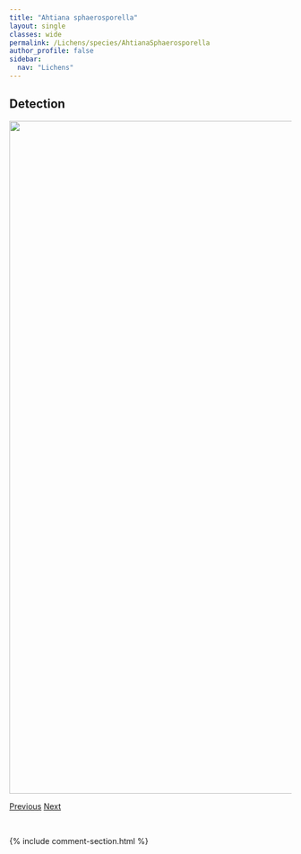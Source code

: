```yaml
---
title: "Ahtiana sphaerosporella"
layout: single
classes: wide
permalink: /Lichens/species/AhtianaSphaerosporella
author_profile: false
sidebar:
  nav: "Lichens"
---
```


<h2>Detection</h2>

<a href="https://drive.google.com/uc?export=view&id=1ZTG5yHP4RyXAb8n3-ebXpLMcF8BJcKO9">
<img src="https://drive.google.com/uc?export=view&id=1ZTG5yHP4RyXAb8n3-ebXpLMcF8BJcKO9" height = "1200" width = "800">
</a>


<a href="/DevelopmentWebsite/Lichens/species/AcoliumInquinans" class="pagination--pager" title="Acolium inquinans">Previous</a> <a href="/DevelopmentWebsite/Lichens/species/AlectoriaSarmentosaSspSarmentosa" class="pagination--pager" title="Alectoria sarmentosa ssp. sarmentosa">Next</a>

<p>&nbsp;</p>

{% include comment-section.html %}
